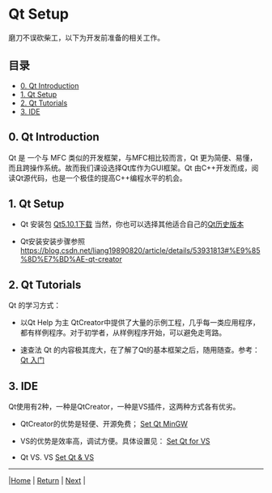 # Qt Setup

磨刀不误砍柴工，以下为开发前准备的相关工作。

## 目录
- [0. Qt Introduction](#0_Qt_Introduction)
- [1. Qt Setup](#1_Qt_Setup)
- [2. Qt Tutorials](#2_Qt_Tutorials)
- [3. IDE](#3_IDE)

## 0. Qt Introduction
Qt 是 一个与 MFC 类似的开发框架，与MFC相比较而言，Qt 更为简便、易懂，而且跨操作系统。故而我们课设选择Qt库作为GUI框架。Qt 由C++开发而成，阅读Qt源代码，也是一个极佳的提高C++编程水平的机会。

## 1. Qt Setup
- Qt 安装包 [Qt5.10.1下载](http://download.qt.io/archive/qt/5.10/5.10.1/qt-opensource-windows-x86-5.10.1.exe)
  当然，你也可以选择其他适合自己的[Qt历史版本](http://download.qt.io/archive/qt)

- Qt安装安装步骤参照<https://blog.csdn.net/liang19890820/article/details/53931813#%E9%85%8D%E7%BD%AE-qt-creator>

## 2. Qt Tutorials
Qt 的学习方式：

- 以Qt Help 为主
  QtCreator中提供了大量的示例工程，几乎每一类应用程序，都有样例程序。对于初学者，从样例程序开始，可以避免走弯路。

- 速查法
  Qt 的内容极其庞大，在了解了Qt的基本框架之后，随用随查。参考：[Qt 入门](https://blog.csdn.net/Louis_815/article/details/54286544)

## 3. IDE
Qt使用有2种，一种是QtCreator，一种是VS插件，这两种方式各有优劣。

- QtCreator的优势是轻便、开源免费；
  [Set Qt MinGW](https://blog.csdn.net/liang19890820/article/details/49894691)

- VS的优势是效率高，调试方便。具体设置见：
  [Set Qt for VS](https://blog.csdn.net/liang19890820/article/details/49874033)

- Qt VS. VS
  [Set Qt & VS](https://blog.csdn.net/pianzang5201/article/details/79721623)



___

|[Home](https://cugwhp.github.io/OOPCPP/CourseDesign/CourseDesignNew.html#%E8%AF%BE%E8%AE%BE%E5%86%85%E5%AE%B9)  | [Return](#目录) | [Next](./D1_Frame.md) |
